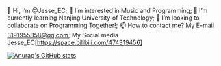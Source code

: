 👋 Hi, I’m @Jesse_EC;
👀 I’m interested in Music and Programming;
🌱 I’m currently learning Nanjing University of Technology;
💞️ I’m looking to collaborate on Programming Together!;
📫 How to contact me?
My E-mail 3191955858@qq.com;
My Social media Jesse_EC[https://space.bilibili.com/474319456]



[![Anurag's GitHub stats](https://github-readme-stats.vercel.app/api?username=JesseZ332623)](https://github.com/anuraghazra/github-readme-stats)
